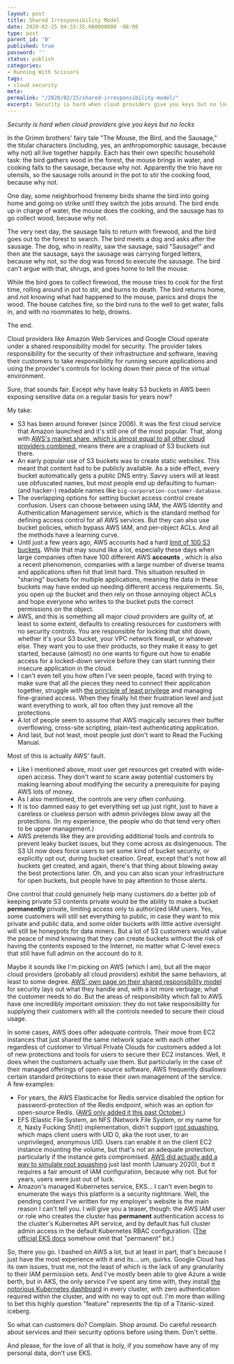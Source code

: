 ```yaml
---
layout: post
title: Shared Irresponsibility Model
date: 2020-02-25 04:33:35.000000000 -08:00
type: post
parent_id: '0'
published: true
password: ''
status: publish
categories:
- Running With Scissors
tags:
- cloud security
meta:
permalink: "/2020/02/25/shared-irresponsibility-model/"
excerpt: Security is hard when cloud providers give you keys but no locks
---
```


_Security is hard when cloud providers give you keys but no locks_

In the Grimm brothers' fairy tale "The Mouse, the Bird, and the Sausage," the titular characters (including, yes, an anthropomorphic sausage, because why not) all live together happily. Each has their own specific household task: the bird gathers wood in the forest, the mouse brings in water, and cooking falls to the sausage, because why not. Apparently the trio have no utensils, so the sausage rolls around in the pot to stir the cooking food, because why not.

One day, some neighborhood frenemy birds shame the bird into going home and going on strike until they switch the jobs around. The bird ends up in charge of water, the mouse does the cooking, and the sausage has to go collect wood, because why not.

The very next day, the sausage fails to return with firewood, and the bird goes out to the forest to search. The bird meets a dog and asks after the sausage. The dog, who in reality, saw the sausage, said "Sausage!" and then ate the sausage, says the sausage was carrying forged letters, because why not, so the dog was forced to execute the sausage. The bird can't argue with that, shrugs, and goes home to tell the mouse.

While the bird goes to collect firewood, the mouse tries to cook for the first time, rolling around in pot to stir, and burns to death. The bird returns home, and not knowing what had happened to the mouse, panics and drops the wood. The house catches fire, so the bird runs to the well to get water, falls in, and with no roommates to help, drowns.

The end.

Cloud providers like Amazon Web Services and Google Cloud operate under a shared responsibility model for security. The provider takes responsibility for the security of their infrastructure and software, leaving their customers to take responsibility for running secure applications and using the provider's controls for locking down their piece of the virtual environment.

Sure, that sounds fair. Except why have leaky S3 buckets in AWS been exposing sensitive data on a regular basis for years now?

My take:

* S3 has been around forever (since 2006). It was the first cloud service that Amazon launched and it's still one of the most popular. That, along with [AWS's market share, which is almost equal to all other cloud providers combined,](https://www.forbes.com/sites/jeanbaptiste/2019/08/02/amazon-owns-nearly-half-of-the-public-cloud-infrastructure-market-worth-over-32-billion-report/) means there are a crapload of S3 buckets out there.
* An early popular use of S3 buckets was to create static websites. This meant that content had to be publicly available. As a side effect, every bucket automatically gets a public DNS entry. Savvy users will at least use obfuscated names, but most people end up defaulting to human- (and hacker-) readable names like `big-corporation-customer-database`.
* The overlapping options for setting bucket access control create confusion. Users can choose between using IAM, the AWS Identity and Authentication Management service, which is the standard method for defining access control for all AWS services. But they can also use bucket policies, which bypass AWS IAM, and per-object ACLs. And all the methods have a learning curve.
* Until just a few years ago, AWS accounts had a hard [limit of 100 S3 buckets](https://docs.aws.amazon.com/AmazonS3/latest/dev/BucketRestrictions.html). While that may sound like a lot, especially these days when large companies often have 100 different AWS **accounts** , which is also a recent phenomenon, companies with a large number of diverse teams and applications often hit that limit hard. This situation resulted in "sharing" buckets for multiple applications, meaning the data in these buckets may have ended up needing different access requirements. So, you open up the bucket and then rely on those annoying object ACLs and hope everyone who writes to the bucket puts the correct permissions on the object.
* AWS, and this is something all major cloud providers are guilty of, at least to some extent, defaults to creating resources for customers with no security controls. You are responsible for locking that shit down, whether it's your S3 bucket, your VPC network firewall, or whatever else. They want you to use their products, so they make it easy to get started, because (almost) no one wants to figure out how to enable access for a locked-down service before they can start running their insecure application in the cloud.
* I can't even tell you how often I've seen people, faced with trying to make sure that all the pieces they need to connect their application together, struggle with [the principle of least privilege](https://en.wikipedia.org/wiki/Principle_of_least_privilege) and managing fine-grained access. When they finally hit their frustration level and just want everything to work, all too often they just remove all the protections.
* A lot of people seem to assume that AWS magically secures their buffer overflowing, cross-site scripting, plain-text authenticating application.
* And last, but not least, most people just don't want to Read the Fucking Manual.

Most of this is actually AWS' fault.

* Like I mentioned above, most user get resources get created with wide-open access. They don't want to scare away potential customers by making learning about modifying the security a prerequisite for paying AWS lots of money.
* As I also mentioned, the controls are very often confusing.
* It is too damned easy to get everything set up just right, just to have a careless or clueless person with admin privileges blow away all the protections. (In my experience, the people who do that tend very often to be upper management.)
* AWS pretends like they are providing additional tools and controls to prevent leaky bucket issues, but they come across as disingenuous. The S3 UI now does force users to set some kind of bucket security, or explicitly opt out, during bucket creation. Great, except that's not how all buckets get created, and again, there's that thing about blowing away the best protections later. Oh, and you can also scan your infrastructure for open buckets, but people have to pay attention to those alerts.

One control that could genuinely help many customers do a better job of keeping private S3 contents private would be the ability to make a bucket **permanently** private, limiting access only to authorized IAM users. Yes, some customers will still set everything to public, in case they want to mix private and public data, and some older buckets with little active oversight will still be honeypots for data miners. But a lot of S3 customers would value the peace of mind knowing that they can create buckets without the risk of having the contents exposed to the Internet, no matter what C-level execs that still have full admin on the account do to it.

Maybe it sounds like I'm picking on AWS (which I am), but all the major cloud providers (probably all cloud providers) exhibit the same behaviors, at least to some degree. [AWS' own page on their shared responsibility model](https://aws.amazon.com/compliance/shared-responsibility-model/) for security lays out what they handle and, with a lot more verbiage, what the customer needs to do. But the areas of responsibility which fall to AWS have one incredibly important omission: they do not take responsibility for supplying their customers with all the controls needed to secure their cloud usage.

In some cases, AWS does offer adequate controls. Their move from EC2 instances that just shared the same network space with each other regardless of customer to Virtual Private Clouds for customers added a lot of new protections and tools for users to secure their EC2 instances. Well, it does when the customers actually use them. But particularly in the case of their managed offerings of open-source software, AWS frequently disallows certain standard protections to ease their own management of the service. A few examples:

* For years, the AWS Elasticache for Redis service disabled the option for password-protection of the Redis endpoint, which was an option for open-source Redis. ([AWS only added it this past October.](https://aws.amazon.com/about-aws/whats-new/2019/10/amazon-elasticache-announces-support-for-modifying-redis-authentication-tokens/))
* EFS (Elastic File System, an NFS (Network File System, or my name for it, Nasty Fucking Shit)) implementation, didn't support [root squashing](https://recipeforroot.com/attacking-nfs-shares/), which maps client users with UID 0, aka the root user, to an unprivileged, anonymous UID. Users can enable it on the client EC2 instance mounting the volume, but that's not an adequate protection, particularly if the instance gets compromised. [AWS did actually add a way to simulate root squashing](https://aws.amazon.com/blogs/aws/new-for-amazon-efs-iam-authorization-and-access-points/) just last month (January 2020), but it requires a fair amount of IAM configuration, because why not. But for years, users were just out of luck.
* Amazon's managed Kubernetes service, EKS... I can't even begin to enumerate the ways this platform is a security nightmare. Well, the pending content I've written for my employer's website is the main reason I can't tell you. I will give you a teaser, though: the AWS IAM user or role who creates the cluster has **permanent** authentication access to the cluster's Kubernetes API service, and by default has full cluster admin access in the default Kubernetes RBAC configuration. ([The official EKS docs](https://docs.aws.amazon.com/eks/latest/userguide/troubleshooting.html#unauthorized) somehow omit that "permanent" bit.)

So, there you go. I bashed on AWS a lot, but at least in part, that's because I just have the most experience with it and its... um, quirks. Google Cloud has its own issues, trust me, not the least of which is the lack of any granularity to their IAM permission sets. And I've mostly been able to give Azure a wide berth, but in AKS, the only service I've spent any time with, they install [the notorious Kubernetes dashboard](https://arstechnica.com/information-technology/2018/02/tesla-cloud-resources-are-hacked-to-run-cryptocurrency-mining-malware/) in every cluster, with zero authentication required within the cluster, and with no way to opt out. I'm more than willing to bet this highly question "feature" represents the tip of a Titanic-sized iceberg.

So what can customers do? Complain. Shop around. Do careful research about services and their security options before using them. Don't settle.

And please, for the love of all that is holy, if you somehow have any of my personal data, don't use EKS.

